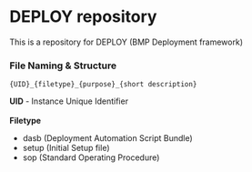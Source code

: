 # DEPLOY repository


This is a repository for DEPLOY (BMP Deployment framework)


### File Naming & Structure

`{UID}_{filetype}_{purpose}_{short description}`<br>

**UID** - Instance Unique Identifier<br><br>
**Filetype**<br>

- dasb (Deployment Automation Script Bundle)
- setup (Initial Setup file)
- sop (Standard Operating Procedure)
